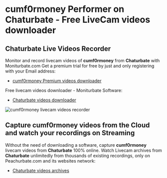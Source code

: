 # cumf0rmoney Performer on Chaturbate - Free LiveCam videos downloader

## Chaturbate Live Videos Recorder

Monitor and record livecam videos of **cumf0rmoney** from **Chaturbate** with Moniturbate.com
Get a premium trial for free by just and only registering with your Email address:
* [cumf0rmoney Premium videos downloader](https://moniturbate.com/request-demo-licence-key.html)

Free livecam videos downloader - Moniturbate Software:
* [Chaturbate videos downloader](https://moniturbate.com/moniturbate-download-software.html)

![cumf0rmoney livecam videos recorder](https://peachurnet.com/templates/moniturbate-software.png)


## Capture cumf0rmoney videos from the Cloud and watch your recordings on Streaming

Without the need of downloading a software, capture **cumf0rmoney** livecam videos from **Chaturbate** 100% online.
Watch Livecam archives from **Chaturbate** unlimitedly from thousands of existing recordings, only on Peachurbate.com and its websites network:
* [Chaturbate videos archives](https://peachurnet.com/)